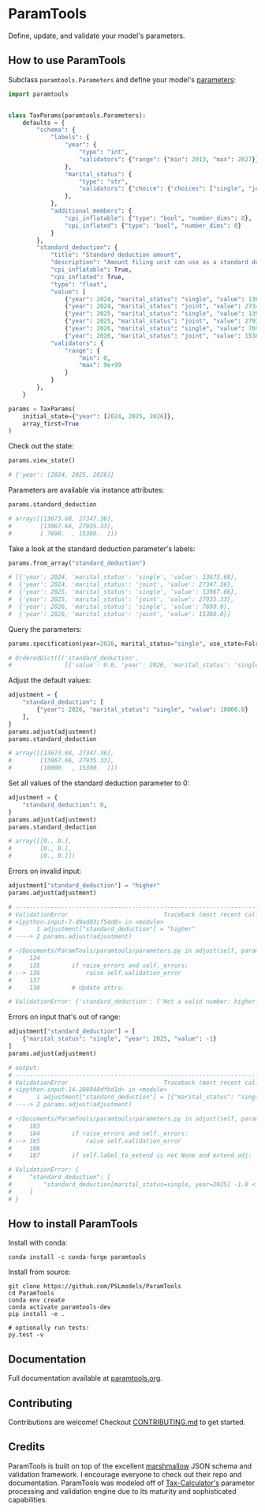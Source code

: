 # ParamTools

Define, update, and validate your model's parameters.

How to use ParamTools
---------------------------

Subclass `paramtools.Parameters` and define your model's [parameters](https://paramtools.org/parameters):

```python
import paramtools


class TaxParams(paramtools.Parameters):
    defaults = {
        "schema": {
            "labels": {
                "year": {
                    "type": "int",
                    "validators": {"range": {"min": 2013, "max": 2027}}
                },
                "marital_status": {
                    "type": "str",
                    "validators": {"choice": {"choices": ["single", "joint"]}}
                },
            },
            "additional_members": {
                "cpi_inflatable": {"type": "bool", "number_dims": 0},
                "cpi_inflated": {"type": "bool", "number_dims": 0}
            }
        },
        "standard_deduction": {
            "title": "Standard deduction amount",
            "description": "Amount filing unit can use as a standard deduction.",
            "cpi_inflatable": True,
            "cpi_inflated": True,
            "type": "float",
            "value": [
                {"year": 2024, "marital_status": "single", "value": 13673.68},
                {"year": 2024, "marital_status": "joint", "value": 27347.36},
                {"year": 2025, "marital_status": "single", "value": 13967.66},
                {"year": 2025, "marital_status": "joint", "value": 27935.33},
                {"year": 2026, "marital_status": "single", "value": 7690.0},
                {"year": 2026, "marital_status": "joint", "value": 15380.0}],
            "validators": {
                "range": {
                    "min": 0,
                    "max": 9e+99
                }
            }
        },
    }

params = TaxParams(
    initial_state={"year": [2024, 2025, 2026]},
    array_first=True
)


```

Check out the state:

```python
params.view_state()

# {'year': [2024, 2025, 2026]}

```

Parameters are available via instance attributes:

```python
params.standard_deduction

# array([[13673.68, 27347.36],
#        [13967.66, 27935.33],
#        [ 7690.  , 15380.  ]])
```

Take a look at the standard deduction parameter's labels:
```python
params.from_array("standard_deduction")

# [{'year': 2024, 'marital_status': 'single', 'value': 13673.68},
#  {'year': 2024, 'marital_status': 'joint', 'value': 27347.36},
#  {'year': 2025, 'marital_status': 'single', 'value': 13967.66},
#  {'year': 2025, 'marital_status': 'joint', 'value': 27935.33},
#  {'year': 2026, 'marital_status': 'single', 'value': 7690.0},
#  {'year': 2026, 'marital_status': 'joint', 'value': 15380.0}]
```

Query the parameters:
```python
params.specification(year=2026, marital_status="single", use_state=False)

# OrderedDict([('standard_deduction',
#               [{'value': 0.0, 'year': 2026, 'marital_status': 'single'}])])
```

Adjust the default values:

```python
adjustment = {
    "standard_deduction": [
        {"year": 2026, "marital_status": "single", "value": 10000.0}
    ],
}
params.adjust(adjustment)
params.standard_deduction

# array([[13673.68, 27347.36],
#        [13967.66, 27935.33],
#        [10000.  , 15380.  ]])

```

Set all values of the standard deduction parameter to 0:

```python
adjustment = {
    "standard_deduction": 0,
}
params.adjust(adjustment)
params.standard_deduction

# array([[0., 0.],
#        [0., 0.],
#        [0., 0.]])

```


Errors on invalid input:
```python
adjustment["standard_deduction"] = "higher"
params.adjust(adjustment)

# ---------------------------------------------------------------------------
# ValidationError                           Traceback (most recent call last)
# <ipython-input-7-d9ad03cf54d8> in <module>
#       1 adjustment["standard_deduction"] = "higher"
# ----> 2 params.adjust(adjustment)

# ~/Documents/ParamTools/paramtools/parameters.py in adjust(self, params_or_path, raise_errors)
#     134
#     135         if raise_errors and self._errors:
# --> 136             raise self.validation_error
#     137
#     138         # Update attrs.

# ValidationError: {'standard_deduction': ['Not a valid number: higher.']}
```

Errors on input that's out of range:

```python
adjustment["standard_deduction"] = [
    {"marital_status": "single", "year": 2025, "value": -1}
]
params.adjust(adjustment)

# output:
# ---------------------------------------------------------------------------
# ValidationError                           Traceback (most recent call last)
# <ipython-input-14-208948dfbd1d> in <module>
#       1 adjustment["standard_deduction"] = [{"marital_status": "single", "year": 2025, "value": -1}]
# ----> 2 params.adjust(adjustment)

# ~/Documents/ParamTools/paramtools/parameters.py in adjust(self, params_or_path, raise_errors, extend_adj)
#     183
#     184         if raise_errors and self._errors:
# --> 185             raise self.validation_error
#     186
#     187         if self.label_to_extend is not None and extend_adj:

# ValidationError: {
#     "standard_deduction": [
#         "standard_deduction[marital_status=single, year=2025] -1.0 < min 0 "
#     ]
# }

```

How to install ParamTools
-----------------------------------------

Install with conda:

```
conda install -c conda-forge paramtools
```

Install from source:

```
git clone https://github.com/PSLmodels/ParamTools
cd ParamTools
conda env create
conda activate paramtools-dev
pip install -e .

# optionally run tests:
py.test -v
```

Documentation
----------------
Full documentation available at [paramtools.org](https://paramtools.org).

Contributing
-------------------------
Contributions are welcome! Checkout [CONTRIBUTING.md][3] to get started.

Credits
---------
ParamTools is built on top of the excellent [marshmallow][1] JSON schema and validation framework. I encourage everyone to check out their repo and documentation. ParamTools was modeled off of [Tax-Calculator's][2] parameter processing and validation engine due to its maturity and sophisticated capabilities.

[1]: https://github.com/marshmallow-code/marshmallow
[2]: https://github.com/PSLmodels/Tax-Calculator
[3]: https://github.com/PSLmodels/ParamTools/blob/master/CONTRIBUTING.md